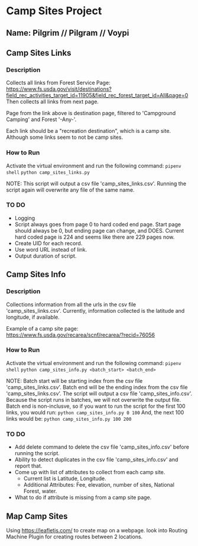# Camp Sites Project

## Name: Pilgrim // Pilgram // Voypi

## Camp Sites Links 

### Description
Collects all links from Forest Service Page:
https://www.fs.usda.gov/visit/destinations?field_rec_activities_target_id=11905&field_rec_forest_target_id=All&page=0
Then collects all links from next page.

Page from the link above is destination page, filtered to 'Campground Camping' and Forest '-Any-'.

Each link should be a "recreation destination", which is a camp site. Although some links seem to not be camp sites.


### How to Run
Activate the virtual environment and run the following command:
```pipenv shell```
```python camp_sites_links.py```

NOTE: This script will output a csv file 'camp_sites_links.csv'. Running the script again will overwrite any file of the same name.

### TO DO
- Logging
- Script always goes from page 0 to hard coded end page. Start page should always be 0, but ending page can change, and DOES. Current hard coded page is 224 and seems like there are 229 pages now.
- Create UID for each record.
- Use word URL instead of link.
- Output duration of script. 

## Camp Sites Info

### Description
Collections information from all the urls in the csv file 'camp_sites_links.csv'. Currently, information collected is the latitude and longitude, if available.

Example of a camp site page: https://www.fs.usda.gov/recarea/scnf/recarea/?recid=76056


### How to Run
Activate the virtual environment and run the following command:
```pipenv shell```
```python camp_sites_info.py <batch_start> <batch_end>```

NOTE: Batch start will be starting index from the csv file 'camp_sites_links.csv'.
Batch end will be the ending index from the csv file 'camp_sites_links.csv'.
The script will output a csv file 'camp_sites_info.csv'. Because the script runs in batches, we will not overwrite the output file. Batch end is non-inclusve, so if you want to run the script for the first 100 links, you would run:
```python camp_sites_info.py 0 100```
And, the next 100 links would be:
```python camp_sites_info.py 100 200```

### TO DO
- Add delete command to delete the csv file 'camp_sites_info.csv' before running the script.
- Ability to detect duplicates in the csv file 'camp_sites_info.csv' and report that.
- Come up with list of attributes to collect from each camp site.
    - Current list is Latitude, Longitude.
    - Additional Attributes: Fee, elevation, number of sites, National Forest, water.
- What to do if attribute is missing from a camp site page.


## Map Camp Sites

Using https://leafletjs.com/ to create map on a webpage.
look into Routing Machine Plugin for creating routes between 2 locations.
